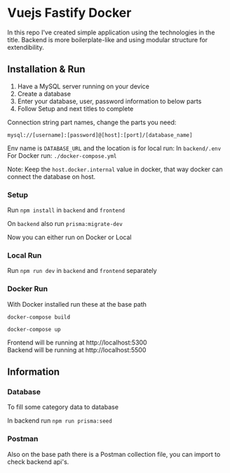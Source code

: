 # Vuejs Fastify Docker

In this repo I've created simple application using the technologies in the title. Backend is more boilerplate-like and using modular structure for extendibility.

## Installation & Run

1. Have a MySQL server running on your device
2. Create a database
3. Enter your database, user, password information to below parts
4. Follow Setup and next titles to complete

Connection string part names, change the parts you need:

```
mysql://[username]:[password]@[host]:[port]/[database_name]
```

Env name is `DATABASE_URL` and the location is for local run: In `backend/.env` For Docker run: `./docker-compose.yml`

Note: Keep the `host.docker.internal` value in docker, that way docker can connect the database on host.

### Setup

Run `npm install` in `backend` and `frontend`

On `backend` also run `prisma:migrate-dev`

Now you can either run on Docker or Local

### Local Run

Run `npm run dev` in `backend` and `frontend` separately

### Docker Run

With Docker installed run these at the base path

`docker-compose build`

`docker-compose up`

Frontend will be running at http://localhost:5300<br/>
Backend will be running at http://localhost:5500

## Information

### Database

To fill some category data to database

In backend run `npm run prisma:seed`

### Postman

Also on the base path there is a Postman collection file, you can import to check backend api's.
